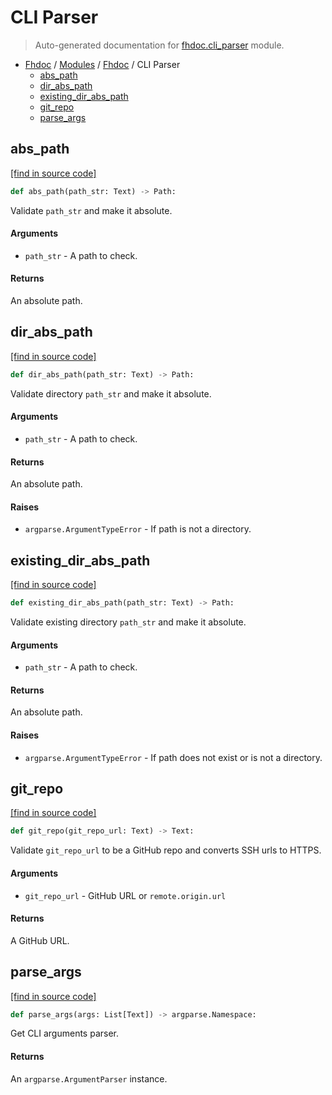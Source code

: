 # CLI Parser

> Auto-generated documentation for [fhdoc.cli_parser](../../fhdoc/cli_parser.py) module.

- [Fhdoc](../README.md#fhdoc-index) / [Modules](../MODULES.md#modules) / [Fhdoc](index.md#fhdoc) / CLI Parser
    - [abs_path](#abs_path)
    - [dir_abs_path](#dir_abs_path)
    - [existing_dir_abs_path](#existing_dir_abs_path)
    - [git_repo](#git_repo)
    - [parse_args](#parse_args)

## abs_path

[[find in source code]](../../fhdoc/cli_parser.py#L48)

```python
def abs_path(path_str: Text) -> Path:
```

Validate `path_str` and make it absolute.

#### Arguments

- `path_str` - A path to check.

#### Returns

An absolute path.

## dir_abs_path

[[find in source code]](../../fhdoc/cli_parser.py#L62)

```python
def dir_abs_path(path_str: Text) -> Path:
```

Validate directory `path_str` and make it absolute.

#### Arguments

- `path_str` - A path to check.

#### Returns

An absolute path.

#### Raises

- `argparse.ArgumentTypeError` - If path is not a directory.

## existing_dir_abs_path

[[find in source code]](../../fhdoc/cli_parser.py#L82)

```python
def existing_dir_abs_path(path_str: Text) -> Path:
```

Validate existing directory `path_str` and make it absolute.

#### Arguments

- `path_str` - A path to check.

#### Returns

An absolute path.

#### Raises

- `argparse.ArgumentTypeError` - If path does not exist or is not a directory.

## git_repo

[[find in source code]](../../fhdoc/cli_parser.py#L11)

```python
def git_repo(git_repo_url: Text) -> Text:
```

Validate `git_repo_url` to be a GitHub repo and converts SSH urls to HTTPS.

#### Arguments

- `git_repo_url` - GitHub URL or `remote.origin.url`

#### Returns

A GitHub URL.

## parse_args

[[find in source code]](../../fhdoc/cli_parser.py#L104)

```python
def parse_args(args: List[Text]) -> argparse.Namespace:
```

Get CLI arguments parser.

#### Returns

An `argparse.ArgumentParser` instance.
